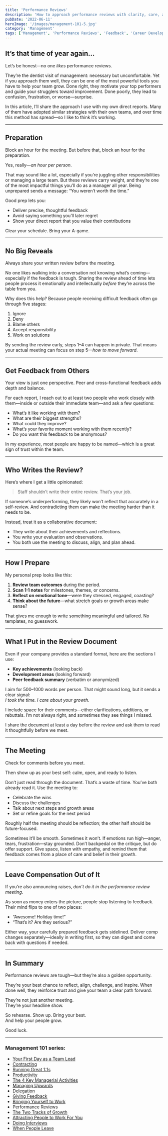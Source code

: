 ```yaml
---
title: 'Performance Reviews'
description: 'How to approach performance reviews with clarity, care, and impact—so that both your high performers and your strugglers grow.'
pubDate: '2022-06-11'
heroImage: '/images/management-101-5.jpg'
category: 'Management'
tags: ['Management', 'Performance Reviews', 'Feedback', 'Career Development', 'Leadership']
---
```


## It’s that time of year again…

Let’s be honest—no one *likes* performance reviews.

They’re the dentist visit of management: necessary but uncomfortable. Yet if you approach them well, they can be one of the most powerful tools you have to help your team grow. Done right, they motivate your top performers and guide your strugglers toward improvement. Done poorly, they lead to confusion, frustration, or worse—surprise.

In this article, I’ll share the approach I use with my own direct reports. Many of them have adopted similar strategies with their own teams, and over time this method has spread—so I like to think it’s working.

---

## Preparation

Block an hour for the meeting. But before that, block an hour for the preparation.

Yes, really—*an hour per person*.

That may sound like a lot, especially if you’re juggling other responsibilities or managing a large team. But these reviews carry weight, and they’re one of the most impactful things you’ll do as a manager all year. Being unprepared sends a message: “You weren’t worth the time.”

Good prep lets you:
- Deliver precise, thoughtful feedback
- Avoid saying something you’ll later regret
- Show your direct report that you value their contributions

Clear your schedule. Bring your A-game.

---

## No Big Reveals

Always share your written review before the meeting.

No one likes walking into a conversation not knowing what’s coming—especially if the feedback is tough. Sharing the review ahead of time lets people process it emotionally and intellectually *before* they’re across the table from you.

Why does this help? Because people receiving difficult feedback often go through five stages:
1. Ignore  
2. Deny  
3. Blame others  
4. Accept responsibility  
5. Work on solutions

By sending the review early, steps 1–4 can happen in private. That means your actual meeting can focus on step 5—*how to move forward*.

---

## Get Feedback from Others

Your view is just one perspective. Peer and cross-functional feedback adds depth and balance.

For each report, I reach out to at least two people who work closely with them—inside or outside their immediate team—and ask a few questions:

- What’s it like working with them?
- What are their biggest strengths?
- What could they improve?
- What’s your favorite moment working with them recently?
- Do you want this feedback to be anonymous?

In my experience, most people are happy to be named—which is a great sign of trust within the team.

---

## Who Writes the Review?

Here’s where I get a little opinionated:

> Staff shouldn’t write their entire review. That’s your job.

If someone’s underperforming, they likely won’t reflect that accurately in a self-review. And contradicting them can make the meeting harder than it needs to be.

Instead, treat it as a collaborative document:
- They write about their achievements and reflections.
- You write your evaluation and observations.
- You both use the meeting to discuss, align, and plan ahead.

---

## How I Prepare

My personal prep looks like this:

1. **Review team outcomes** during the period.
2. **Scan 1:1 notes** for milestones, themes, or concerns.
3. **Reflect on emotional tone**—were they stressed, engaged, coasting?
4. **Think about the future**—what stretch goals or growth areas make sense?

That gives me enough to write something meaningful and tailored. No templates, no guesswork.

---

## What I Put in the Review Document

Even if your company provides a standard format, here are the sections I use:

- **Key achievements** (looking back)
- **Development areas** (looking forward)
- **Peer feedback summary** (verbatim or anonymized)

I aim for 500–1000 words per person. That might sound long, but it sends a clear signal:  
*I took the time. I care about your growth.*

I include space for their comments—either clarifications, additions, or rebuttals. I’m not always right, and sometimes they see things I missed.

I share the document at least a day before the review and ask them to read it thoughtfully before we meet.

---

## The Meeting

Check for comments before you meet.

Then show up as your best self: calm, open, and ready to listen.

Don’t just read through the document. That’s a waste of time. You’ve both already read it. Use the meeting to:

- Celebrate the wins
- Discuss the challenges
- Talk about next steps and growth areas
- Set or refine goals for the next period

Roughly half the meeting should be reflection; the other half should be future-focused.

Sometimes it’ll be smooth. Sometimes it won’t. If emotions run high—anger, tears, frustration—stay grounded. Don’t backpedal on the critique, but do offer support. Give space, listen with empathy, and remind them that feedback comes from a place of care and belief in their growth.

---

## Leave Compensation Out of It

If you’re also announcing raises, *don’t do it in the performance review meeting*.

As soon as money enters the picture, people stop listening to feedback. Their mind flips to one of two places:
- “Awesome! Holiday time!”
- “That’s it? Are they serious?”

Either way, your carefully prepared feedback gets sidelined. Deliver comp changes separately—ideally in writing first, so they can digest and come back with questions if needed.

---

## In Summary

Performance reviews are tough—but they’re also a golden opportunity.

They’re your best chance to reflect, align, challenge, and inspire. When done well, they reinforce trust and give your team a clear path forward.

They’re not just another meeting.  
They’re your headline show.

So rehearse. Show up. Bring your best.  
And help your people grow.

Good luck.

---

### Management 101 series:

- [Your First Day as a Team Lead](/blog/management-101-your-first-day-as-a-team-lead/)
- [Contracting](/blog/management-101-contracting/)
- [Running Great 1:1s](/blog/management-101-one-on-ones/)
- [Productivity](/blog/management-101-productivity/)
- [The 4 Key Managerial Activities](/blog/management-101-4-key-managerial-activities/)
- [Managing Upwards](/blog/management-101-managing-upwards/)
- [Delegation](/blog/management-101-delegation/)
- [Giving Feedback](/blog/management-101-giving-feedback/)
- [Bringing Yourself to Work](/blog/management-101-bringing-yourself-to-work/)
- Performance Reviews
- [The Two Tracks of Growth](/blog/management-101-two-tracks-of-growth/)
- [Attracting People to Work For You](/blog/management-101-attracting-people-to-work-for-you/)
- [Doing Interviews](/blog/management-101-doing-interviews/)
- [When People Leave](/blog/management-101-when-people-leave/)